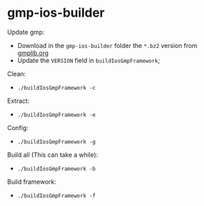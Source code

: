 # gmp-ios-builder

Update gmp:
* Download in the `gmp-ios-builder` folder the `*.bz2`  version from [gmplib.org](https://gmplib.org/#DOWNLOAD)
* Update the `VERSION` field in `buildIosGmpFramework`;

Clean:
* `./buildIosGmpFramework -c`

Extract:
* `./buildIosGmpFramework -e`

Config:
* `./buildIosGmpFramework -g`

Build all (This can take a while):
* `./buildIosGmpFramework -b`

Build framework:
* `./buildIosGmpFramework -f`
